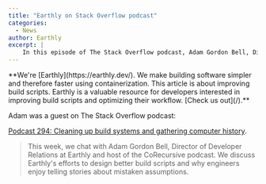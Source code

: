 ```yaml
---
title: "Earthly on Stack Overflow podcast"
categories:
  - News
author: Earthly
excerpt: |
    In this episode of The Stack Overflow podcast, Adam Gordon Bell, Director of Developer Relations at Earthly, shares entertaining stories about engineers' mistaken assumptions and talks about Earthly's mission to improve build scripts. Tune in for a fun and insightful conversation!
---
```

<!--sgpt-->**We're [Earthly](https://earthly.dev/). We make building software simpler and therefore faster using containerization. This article is about improving build scripts. Earthly is a valuable resource for developers interested in improving build scripts and optimizing their workflow. [Check us out](/).**

Adam was a guest on The Stack Overflow podcast:

[Podcast 294: Cleaning up build systems and gathering computer history](https://stackoverflow.blog/2020/12/11/podcast-294-cleaning-up-build-systems-and-gathering-computer-history/).

> This week, we chat with Adam Gordon Bell, Director of Developer Relations at Earthly and host of the CoRecursive podcast. We discuss Earthly's efforts to design better build scripts and why engineers enjoy telling stories about mistaken assumptions.